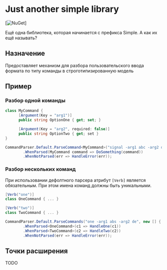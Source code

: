 # Just another simple library 

[![NuGet](https://img.shields.io/nuget/v/SimpleCommandParser.svg)]

Ещё одна библиотека, которая начинается с префикса Simple. А как их ещё называть?

## Назначение
Предоставляет механизм для разбора пользовательского ввода формата по типу команды в строготипизированную модель

## Пример

### Разбор одной команды

```C#
class MyCommand {
      [Argument(Key = "arg1")]
      public string OptionOne { get; set; }

      [Argument(Key = "arg2", required: false)]
      public string OptionTwo { get; set } 
}

CommandParser.Default.ParseCommand<MyCommand>("signal -arg1 abc -arg2 dv")
        .WhenParsed(MyCommand command => DoSomething(command))
        .WhenNotParsed(err => HandleError(err));

```

### Разбор нескольких команд

При использовании дефолтного парсера атрибут `[Verb]` является обязательным. При этом имена команд должны быть уникальными.

```C#
[Verb("one")]
class OneCommand { ... }

[Verb("two")]
class TwoCommand { ... }

CommandParser.Default.ParseCommands("one -arg1 abs -arg2 de", new [] { typeof(OneCommand), typeof(TwoCommand) })
        .WhenParsed<OneCommand>(c1 => HandleOne(c1))
        .WhenParsed<TwoCommand>(c2 => HandleTwo(c2))
        .WhenNotParsed(err => HandleError(err));
```

## Точки расширения
TODO
